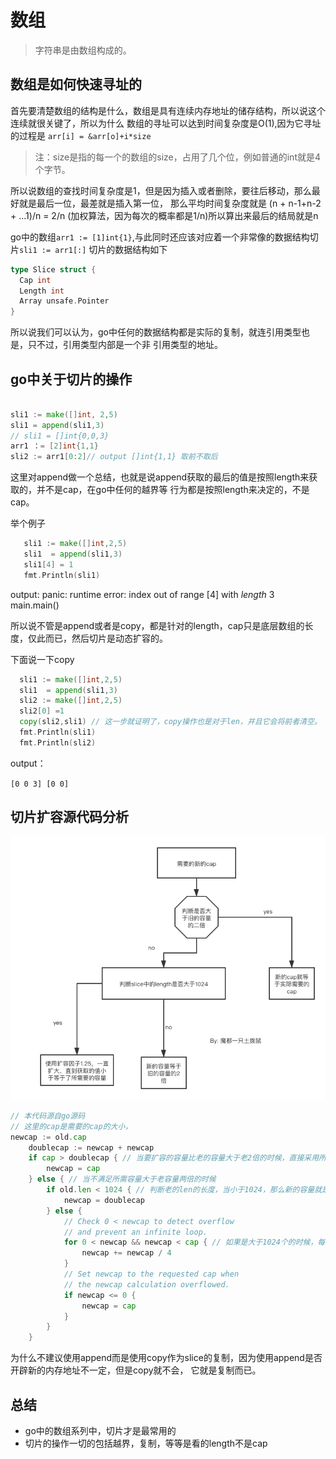 # 数组
> 字符串是由数组构成的。
## 数组是如何快速寻址的

首先要清楚数组的结构是什么，数组是具有连续内存地址的储存结构，所以说这个连续就很关键了，所以为什么
数组的寻址可以达到时间复杂度是O(1),因为它寻址的过程是 `arr[i] = &arr[o]+i*size`
> 注：size是指的每一个的数组的size，占用了几个位，例如普通的int就是4个字节。

所以说数组的查找时间复杂度是1，但是因为插入或者删除，要往后移动，那么最好就是最后一位，最差就是插入第一位，
那么平均时间复杂度就是 (n + n-1+n-2 + ...1)/n = 2/n (加权算法，因为每次的概率都是1/n)所以算出来最后的结局就是n

go中的数组`arr1 := [1]int{1}`,与此同时还应该对应着一个非常像的数据结构切片`sli1 := arr1[:]`
切片的数据结构如下

```go
type Slice struct {
  Cap int
  Length int
  Array unsafe.Pointer
}
```
所以说我们可以认为，go中任何的数据结构都是实际的复制，就连引用类型也是，只不过，引用类型内部是一个非
引用类型的地址。

## go中关于切片的操作

 ```go

 sli1 := make([]int, 2,5)
 sli1 = append(sli1,3)
 // sli1 = []int{0,0,3}
arr1 ：= [2]int{1,1}
sli2 := arr1[0:2]// output []int{1,1} 取前不取后

 ```
这里对append做一个总结，也就是说append获取的最后的值是按照length来获取的，并不是cap，在go中任何的越界等
行为都是按照length来决定的，不是cap。

 举个例子

 ```go
    sli1 := make([]int,2,5)
    sli1  = append(sli1,3)
    sli1[4] = 1
    fmt.Println(sli1)
 ```

 output:  panic: runtime error: index out of range [4] with *length* 3
main.main()

所以说不管是append或者是copy，都是针对的length，cap只是底层数组的长度，仅此而已，然后切片是动态扩容的。

下面说一下copy

```go
  sli1 := make([]int,2,5)
  sli1  = append(sli1,3)
  sli2 := make([]int,2,5)
  sli2[0] =1
  copy(sli2,sli1) // 这一步就证明了，copy操作也是对于len，并且它会将前者清空。
  fmt.Println(sli1)
  fmt.Println(sli2)
```
output：

`[0 0 3]
[0 0]
`
##  切片扩容源代码分析
![p](./1.1.png)
```go
// 本代码源自go源码
// 这里的cap是需要的cap的大小，
newcap := old.cap
	doublecap := newcap + newcap
	if cap > doublecap { // 当要扩容的容量比老的容量大于老2倍的时候，直接采用所需要的容量当容量
		newcap = cap
	} else { // 当不满足所需容量大于老容量两倍的时候
		if old.len < 1024 { // 判断老的len的长度，当小于1024，那么新的容量就是老容量的二倍。
			newcap = doublecap
		} else {
			// Check 0 < newcap to detect overflow
			// and prevent an infinite loop.
			for 0 < newcap && newcap < cap { // 如果是大于1024个的时候，每次都是增益1.25倍率，然后直到再次增益大于了所需的容量了，就OK了。
				newcap += newcap / 4
			}
			// Set newcap to the requested cap when
			// the newcap calculation overflowed.
			if newcap <= 0 {
				newcap = cap
			}
		}
	}

```
为什么不建议使用append而是使用copy作为slice的复制，因为使用append是否开辟新的内存地址不一定，但是copy就不会，
它就是复制而已。
## 总结
- go中的数组系列中，切片才是最常用的
- 切片的操作一切的包括越界，复制，等等是看的length不是cap
